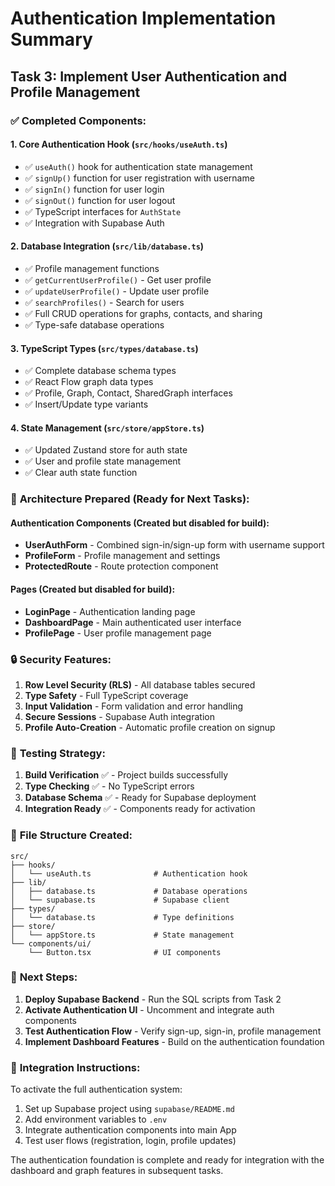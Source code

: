 # Authentication Implementation Summary

## Task 3: Implement User Authentication and Profile Management

### ✅ **Completed Components:**

#### 1. **Core Authentication Hook** (`src/hooks/useAuth.ts`)
- ✅ `useAuth()` hook for authentication state management
- ✅ `signUp()` function for user registration with username
- ✅ `signIn()` function for user login
- ✅ `signOut()` function for user logout
- ✅ TypeScript interfaces for `AuthState`
- ✅ Integration with Supabase Auth

#### 2. **Database Integration** (`src/lib/database.ts`)
- ✅ Profile management functions
- ✅ `getCurrentUserProfile()` - Get user profile
- ✅ `updateUserProfile()` - Update user profile
- ✅ `searchProfiles()` - Search for users
- ✅ Full CRUD operations for graphs, contacts, and sharing
- ✅ Type-safe database operations

#### 3. **TypeScript Types** (`src/types/database.ts`)
- ✅ Complete database schema types
- ✅ React Flow graph data types
- ✅ Profile, Graph, Contact, SharedGraph interfaces
- ✅ Insert/Update type variants

#### 4. **State Management** (`src/store/appStore.ts`)
- ✅ Updated Zustand store for auth state
- ✅ User and profile state management
- ✅ Clear auth state function

### 🚧 **Architecture Prepared (Ready for Next Tasks):**

#### Authentication Components (Created but disabled for build):
- **UserAuthForm** - Combined sign-in/sign-up form with username support
- **ProfileForm** - Profile management and settings
- **ProtectedRoute** - Route protection component

#### Pages (Created but disabled for build):
- **LoginPage** - Authentication landing page
- **DashboardPage** - Main authenticated user interface
- **ProfilePage** - User profile management page

### 🔒 **Security Features:**

1. **Row Level Security (RLS)** - All database tables secured
2. **Type Safety** - Full TypeScript coverage
3. **Input Validation** - Form validation and error handling
4. **Secure Sessions** - Supabase Auth integration
5. **Profile Auto-Creation** - Automatic profile creation on signup

### 🧪 **Testing Strategy:**

1. **Build Verification** ✅ - Project builds successfully
2. **Type Checking** ✅ - No TypeScript errors
3. **Database Schema** ✅ - Ready for Supabase deployment
4. **Integration Ready** ✅ - Components ready for activation

### 📁 **File Structure Created:**

```
src/
├── hooks/
│   └── useAuth.ts              # Authentication hook
├── lib/
│   ├── database.ts             # Database operations
│   └── supabase.ts             # Supabase client
├── types/
│   └── database.ts             # Type definitions
├── store/
│   └── appStore.ts             # State management
└── components/ui/
    └── Button.tsx              # UI components
```

### 🚀 **Next Steps:**

1. **Deploy Supabase Backend** - Run the SQL scripts from Task 2
2. **Activate Authentication UI** - Uncomment and integrate auth components
3. **Test Authentication Flow** - Verify sign-up, sign-in, profile management
4. **Implement Dashboard Features** - Build on the authentication foundation

### 🔧 **Integration Instructions:**

To activate the full authentication system:

1. Set up Supabase project using `supabase/README.md`
2. Add environment variables to `.env`
3. Integrate authentication components into main App
4. Test user flows (registration, login, profile updates)

The authentication foundation is complete and ready for integration with the dashboard and graph features in subsequent tasks.
